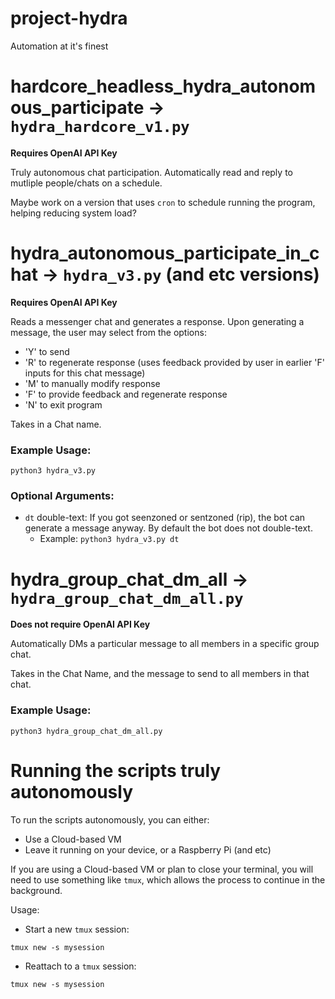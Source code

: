 # project-hydra
Automation at it's finest

# hardcore_headless_hydra_autonomous_participate -> `hydra_hardcore_v1.py`

**Requires OpenAI API Key**

Truly autonomous chat participation. Automatically read and reply to mutliple people/chats on a schedule.

Maybe work on a version that uses `cron` to schedule running the program, helping reducing system load?

# hydra_autonomous_participate_in_chat -> `hydra_v3.py` (and etc versions)

**Requires OpenAI API Key**

Reads a messenger chat and generates a response. 
Upon generating a message, the user may select from the options:
- 'Y' to send
- 'R' to regenerate response (uses feedback provided by user in earlier 'F' inputs for this chat message)
- 'M' to manually modify response
- 'F' to provide feedback and regenerate response
- 'N' to exit program

Takes in a Chat name.

### Example Usage:

`python3 hydra_v3.py`

### Optional Arguments:

- `dt` double-text: If you got seenzoned or sentzoned (rip), the bot can generate a message anyway. By default the bot does not double-text.
    - Example: `python3 hydra_v3.py dt`

# hydra_group_chat_dm_all -> `hydra_group_chat_dm_all.py` 

**Does not require OpenAI API Key**

Automatically DMs a particular message to all members in a specific group chat.

Takes in the Chat Name, and the message to send to all members in that chat.

### Example Usage:

`python3 hydra_group_chat_dm_all.py`

# Running the scripts truly autonomously

To run the scripts autonomously, you can either:
- Use a Cloud-based VM
- Leave it running on your device, or a Raspberry Pi (and etc)

If you are using a Cloud-based VM or plan to close your terminal, you will need to use something like `tmux`, which allows the process to continue in the background.

Usage:

- Start a new `tmux` session:
```
tmux new -s mysession
```
- Reattach to a `tmux` session:
```
tmux new -s mysession
```